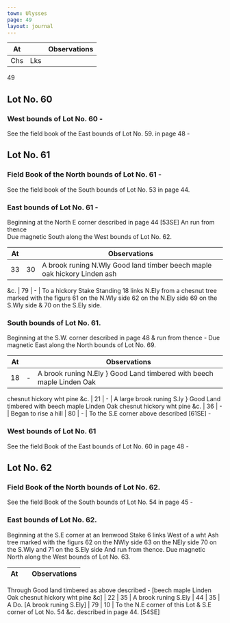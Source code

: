 ```yaml
---
town: Ulysses
page: 49
layout: journal
---
```


| At |    | Observations |
| -- | -- | ------------ |
| Chs | Lks | |

49
## Lot No. 60

### West bounds of Lot No. 60 -

See the field book of the East bounds of Lot No. 59. in page 48 -

## Lot No. 61

### Field Book of the North bounds of Lot No. 61 -

See the field book of the South bounds of Lot No. 53 in page 44.

### East bounds of Lot No. 61 -

Beginning at the North E corner described in page 44 [53SE] An run from thence \
Due magnetic South along the West bounds of Lot No. 62.

| At |    | Observations |
| -- | -- | ------------ |
| 33 | 30 | A brook runing N.Wly Good land timber beech maple oak hickory Linden ash
&c.
| 79 | - | To a hickory Stake Standing 18 links N.Ely from a chesnut tree marked with the
figurs 61 on the N.Wly side 62 on the N.Ely side 69 on the S.Wly side & 70 on the S.Ely side.

### South bounds of Lot No. 61.

Beginning at the S.W. corner described in page 48 & run from thence - Due magnetic East along the North bounds of Lot No. 69.

| At |    | Observations |
| -- | -- | ------------ |
| 18 | - | A brook runing N.Ely } Good Land timbered with beech maple Linden Oak
chesnut hickory wht pine &c.
| 21 | - | A large brook runing S.ly }  Good Land timbered with beech maple Linden Oak
chesnut hickory wht pine &c.
| 36 | - | Began to rise a hill
| 80 | - | To the S.E corner above described [61SE] -

### West bounds of Lot No. 61

See the field Book of the East bounds of Lot No. 60 in page 48 -

## Lot No. 62

### Field Book of the North bounds of Lot No. 62.

See the field Book of the South bounds of Lot No. 54 in page 45 -

### East bounds of Lot No. 62.

Beginning at the S.E corner at an Irenwood Stake 6 links West of a wht Ash tree marked with the figurs 62 on the NWly side 63 on the NEly side 70 on the S.Wly and 71 on the S.Ely side And run from thence. Due magnetic North along the West bounds of Lot No. 63.

| At |    | Observations |
| -- | -- | ------------ |

Through Good land timbered as above described - [beech maple Linden Oak chesnut hickory wht pine &c]
| 22 | 35 | A brook runing S.Ely
| 44 | 35 | A Do.  [A brook runing S.Ely]
| 79 | 10 | To the N.E corner of this Lot & S.E corner of Lot No. 54 &c. described in page 44.
[54SE]